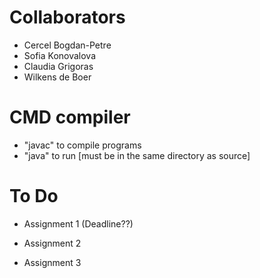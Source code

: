 # Collaborators

- Cercel Bogdan-Petre
- Sofia Konovalova
- Claudia Grigoras
- Wilkens de Boer

# CMD compiler

- "javac" to compile programs
- "java" to run [must be in the same directory as source]

# To Do

- Assignment 1 (Deadline??)

- Assignment 2

- Assignment 3